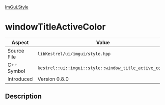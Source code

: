 [ImGui.Style](index)
# windowTitleActiveColor
| Aspect | Value |
| --- | --- |
| Source File | `libKestrel/ui/imgui/style.hpp` |
| C++ Symbol | `kestrel::ui::imgui::style::window_title_active_color` |
| Introduced | Version 0.8.0 |
## Description

